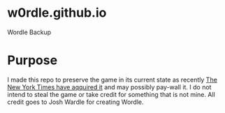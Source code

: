 # w0rdle.github.io
Wordle Backup
# Purpose
I made this repo to preserve the game in its current state as recently [The New York Times have aqquired it](https://twitter.com/powerlanguish/status/1488263944309731329) and may possibly pay-wall it. I do not intend to steal the game or take credit for something that is not mine. All credit goes to Josh Wardle for creating Wordle.
